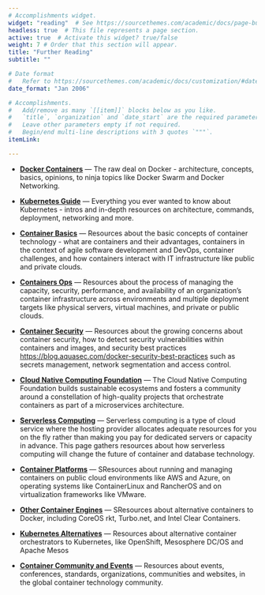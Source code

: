 ```yaml
---
# Accomplishments widget.
widget: "reading"  # See https://sourcethemes.com/academic/docs/page-builder/
headless: true  # This file represents a page section.
active: true  # Activate this widget? true/false
weight: 7 # Order that this section will appear.
title: "Further Reading"
subtitle: ""

# Date format
#   Refer to https://sourcethemes.com/academic/docs/customization/#date-format
date_format: "Jan 2006"

# Accomplishments.
#   Add/remove as many `[[item]]` blocks below as you like.
#   `title`, `organization` and `date_start` are the required parameters.
#   Leave other parameters empty if not required.
#   Begin/end multi-line descriptions with 3 quotes `"""`.
itemLink:

---
```


- **[Docker Containers](/display/containers/docker+containers)**  — The raw deal on Docker - architecture, concepts, basics, opinions, to ninja topics like Docker Swarm and Docker Networking.

- **[Kubernetes Guide](/display/containers/Kubernetes+Guide)** — Everything you ever wanted to know about Kubernetes - intros and in-depth resources on architecture, commands, deployment, networking and more.
- **[Container Basics](/display/containers/Container+Basics)**  — Resources about the basic concepts of container technology - what are containers and their advantages, containers in the context of agile software development and DevOps, container challenges, and how containers interact with IT infrastructure like public and private clouds.


- **[Containers Ops](/display/containers/Containers+Ops)** — Resources about the process of managing the capacity, security, performance, and availability of an organization’s container infrastructure across environments and multiple deployment targets like physical servers, virtual machines, and private or public clouds.

- **[Container Security](/display/containers/Container+Security)** — Resources about the growing concerns about container security, how to detect security vulnerabilities within containers and images, and security best practices https://blog.aquasec.com/docker-security-best-practices such as secrets management, network segmentation and access control.

- **[Cloud Native Computing Foundation](/display/containers/Cloud+Native+Computing+Foundation)** — The Cloud Native Computing Foundation builds sustainable ecosystems and fosters a community around a constellation of high-quality projects that orchestrate containers as part of a microservices architecture.
- **[Serverless Computing](/display/containers/Serverless+Computing)** — Serverless computing is a type of cloud service where the hosting provider allocates adequate resources for you on the fly rather than making you pay for dedicated servers or capacity in advance. This page gathers resources about how serverless computing will change the future of container and database technology.

- **[Container Platforms](/display/containers/Container+Platforms)** — SResources about running and managing containers on public cloud environments&nbsp;like AWS and Azure, on operating systems like ContainerLinux and RancherOS and on virtualization frameworks like VMware.

- **[Other Container Engines](/display/containers/Other+Container+Engines)** — SResources about alternative containers to Docker, including CoreOS rkt, Turbo.net, and Intel Clear Containers.

- **[Kubernetes Alternatives](/display/containers/Kubernetes+Alternatives)** — Resources about alternative container orchestrators to Kubernetes, like OpenShift, Mesosphere DC/OS and Apache Mesos


- **[Container Community and Events](/display/containers/Container+Community+and+Events)** — Resources about events, conferences, standards, organizations, communities and websites, in the global container technology community.














